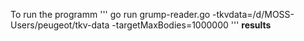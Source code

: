 To run the programm
'''
go run grump-reader.go -tkvdata=/d/MOSS-Users/peugeot/tkv-data -targetMaxBodies=1000000
'''
**results**
